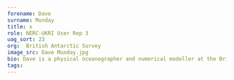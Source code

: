 ```yaml
---
forename: Dave
surname: Munday
title: x
role: NERC-UKRI User Rep 3
uag_sort: 23
org:  British Antarctic Survey
image_src: Dave Munday.jpg
bio: Dave is a physical oceanographer and numerical modeller at the British Antarctic Survey. He studied Ocean Sciences at the University of Southampton and Weather, Climate & Modelling at the University of Reading. Dave’s PhD is in the dynamics of western boundary currents and their flow separation. He now works predominately on the Southern Ocean and Antarctic Circumpolar Current, specialising in the use of idealised numerical models to understand their circulation and dynamics. He has a long standing interest in palaeocean circulation and carbon cycling over geological timescales due to the tectonic rearrangement of continents and the opening of ocean gateways, e.g. Drake Passage or Tasman Seaway.
tags: 
---
```

